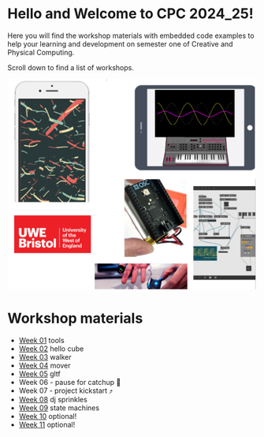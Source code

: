 # Hello and Welcome to CPC 2024_25!

Here you will find the workshop materials with embedded code examples to help your learning and development on semester one of Creative and Physical Computing.

Scroll down to find a list of workshops.

![welcome image](images/CPC_Splash-01.png)

# Workshop materials
- [Week 01](WS01) tools
- [Week 02](WS02) hello cube
- [Week 03](WS03) walker
- [Week 04](WS04) mover
- [Week 05](WS05) gltf
- Week 06 - pause for catchup 🍅
- Week 07 - project kickstart ⤴️
- [Week 08](WS06) dj sprinkles
- [Week 09](WS07) state machines
- [Week 10](WS08) optional!
- [Week 11](WS09) optional!
